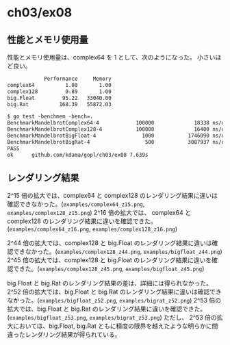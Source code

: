 # ch03/ex08

## 性能とメモリ使用量

性能とメモリ使用量は、complex64 を 1 として、次のようになった。
小さいほど良い。

```txt
            Performance     Memory
complex64          1.00       1.00
complex128         0.89       1.00
big.Float         95.22   33040.00
big.Rat          168.39   55872.03
```

```txt
$ go test -benchmem -bench=.
BenchmarkMandelbrotComplex64-4            100000             18338 ns/op              30 B/op         25 allocs/op
BenchmarkMandelbrotComplex128-4           100000             16400 ns/op              30 B/op         25 allocs/op
BenchmarkMandelbrotBigFloat-4               1000           1746090 ns/op          991200 B/op      11827 allocs/op
BenchmarkMandelbrotBigRat-4                  500           3087937 ns/op         1676161 B/op      36621 allocs/op
PASS
ok      github.com/kdama/gopl/ch03/ex08 7.639s
```

## レンダリング結果

2^15 倍の拡大では、complex64 と complex128 のレンダリング結果に違いは確認できなかった。(`examples/complex64_z15.png`, `examples/complex128_z15.png`)
2^16 倍の拡大では、 complex64 と complex128 のレンダリング結果に違いを確認できた。(`examples/complex64_z16.png`, `examples/complex128_z16.png`)

2^44 倍の拡大では、complex128 と big.Float のレンダリング結果に違いは確認できなかった。(`examples/complex128_z44.png`, `examples/bigfloat_z44.png`)
2^45 倍の拡大では、complex128 と big.Float のレンダリング結果に違いを確認できた。(`examples/complex128_z45.png`, `examples/bigfloat_z45.png`)

big.Float と big.Rat のレンダリング結果の差は、詳細には得られなかった。
2^52 倍の拡大では、big.Float と big.Rat のレンダリング結果に違いは確認できなかった。(`examples/bigfloat_z52.png`, `examples/bigrat_z52.png`)
2^53 倍の拡大では、big.Float と big.Rat のレンダリング結果に違いを確認できた。(`examples/bigfloat_z53.png`, `examples/bigrat_z53.png`)
ただし、
2^53 倍の拡大においては、big.Float, big.Rat ともに精度の限界を越えたような明らかに間違ったレンダリング結果が得られている。
